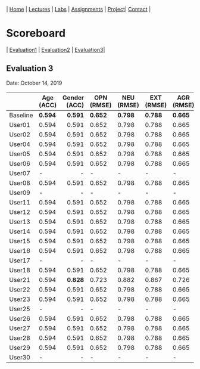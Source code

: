 | [Home](index.md) | [Lectures](lectures.md) | [Labs](labs.md) | [Assignments](assignments.md) | [Project](project.md)| [Contact](contact.md) |


# Scoreboard

| [Evaluation1](scores/evaluation1.md) | [Evaluation2](scores/evaluation2.md) | [Evaluation3](scores/evaluation3.md)|

## Evaluation 3

Date: October 14, 2019

|       | Age (ACC) | Gender (ACC) | OPN (RMSE) | NEU (RMSE) | EXT (RMSE) | AGR (RMSE) | CON (RMSE) | Full Grade |
|-------|--------------|----------:|------------|------------|------------|------------|------------|------------|
| Baseline|**0.594**|**0.591**|**0.652**|**0.798**|**0.788**|**0.665**|**0.734**|-|
| User01 |0.594|0.591|0.652|0.798|0.788|0.665|0.734|-|
| User02 |0.594|0.591|0.652|0.798|0.788|0.665|0.734|-|
| User04 |0.594|0.591|0.652|0.798|0.788|0.665|0.734|-|
| User05 |0.594|0.591|0.652|0.798|0.788|0.665|0.734|-|
| User06 |0.594|0.591|0.652|0.798|0.788|0.665|0.734|-|
| User07 |-|-|-|-|-|-|-|-|
| User08 |0.594|0.591|0.652|0.798|0.788|0.665|0.734|-|
| User09 |-|-|-|-|-|-|-|-|
| User11 |0.594|0.591|0.652|0.798|0.788|0.665|0.734|-|
| User12 |0.594|0.591|0.652|0.798|0.788|0.665|0.734|-|
| User13 |0.594|0.591|0.652|0.798|0.788|0.665|0.734|-|
| User14 |0.594|0.591|0.652|0.798|0.788|0.665|0.734|-|
| User15 |0.594|0.591|0.652|0.798|0.788|0.665|0.734|-|
| User16 |0.594|0.591|0.652|0.798|0.788|0.665|0.734|-|
| User17 |-|-|-|-|-|-|-|-|
| User18 |0.594|0.591|0.652|0.798|0.788|0.665|0.734|-|
| User21 |0.594|**0.828**|0.723|0.882|0.867|0.726|0.798|✅|
| User22 |0.594|0.591|0.652|0.798|0.788|0.665|0.734|-|
| User23 |0.594|0.591|0.652|0.798|0.788|0.665|0.734|-|
| User25 |-|-|-|-|-|-|-|-|
| User26 |0.594|0.591|0.652|0.798|0.788|0.665|0.734|-|
| User27 |0.594|0.591|0.652|0.798|0.788|0.665|0.734|-|
| User28 |0.594|0.591|0.652|0.798|0.788|0.665|0.734|-|
| User29 |0.594|0.591|0.652|0.798|0.788|0.665|0.734|-|
| User30 |-|-|-|-|-|-|-|-|

